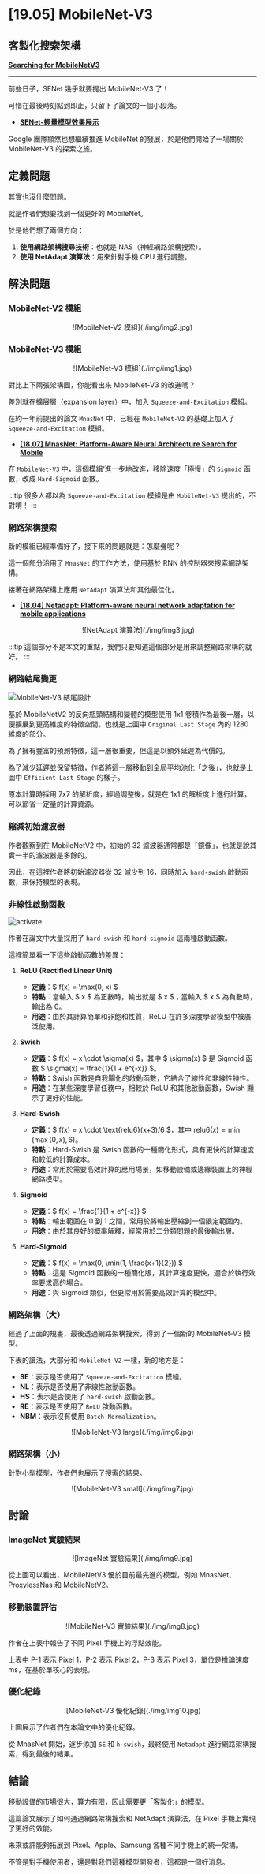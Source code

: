 # [19.05] MobileNet-V3

## 客製化搜索架構

[**Searching for MobileNetV3**](https://arxiv.org/abs/1905.02244)

---

前些日子，SENet 幾乎就要提出 MobileNet-V3 了！

可惜在最後時刻點到即止，只留下了論文的一個小段落。

- [**SENet-輕量模型效果展示**](../1709-senet/index.md#輕量模型效果展示)

Google 團隊顯然也想繼續推進 MobileNet 的發展，於是他們開始了一場關於 MobileNet-V3 的探索之旅。

## 定義問題

其實也沒什麼問題。

就是作者們想要找到一個更好的 MobileNet。

於是他們想了兩個方向：

1. **使用網路架構搜尋技術**：也就是 NAS（神經網路架構搜索）。
2. **使用 NetAdapt 演算法**：用來針對手機 CPU 進行調整。

## 解決問題

### MobileNet-V2 模組

<div align="center">
<figure style={{"width": "70%"}}>
![MobileNet-V2 模組](./img/img2.jpg)
</figure>
</div>

### MobileNet-V3 模組

<div align="center">
<figure style={{"width": "70%"}}>
![MobileNet-V3 模組](./img/img1.jpg)
</figure>
</div>

對比上下兩張架構圖，你能看出來 MobileNet-V3 的改進嗎？

差別就在擴展層（expansion layer）中，加入 `Squeeze-and-Excitation` 模組。

在約一年前提出的論文 `MnasNet` 中，已經在 `MobileNet-V2` 的基礎上加入了 `Squeeze-and-Excitation` 模組。

- [**[18.07] MnasNet: Platform-Aware Neural Architecture Search for Mobile**](https://arxiv.org/abs/1807.11626)

在 `MobileNet-V3` 中，這個模組‘進一步地改進，移除速度「極慢」的 `Sigmoid` 函數，改成 `Hard-Sigmoid` 函數。

:::tip
很多人都以為 `Squeeze-and-Excitation` 模組是由 `MobileNet-V3` 提出的，不對唷！
:::

### 網路架構搜索

新的模組已經準備好了，接下來的問題就是：怎麼疊呢？

這一個部分沿用了 `MnasNet` 的工作方法，使用基於 RNN 的控制器來搜索網路架構。

接著在網路架構上應用 `NetAdapt` 演算法和其他最佳化。

- [**[18.04] Netadapt: Platform-aware neural network adaptation for mobile applications**](https://arxiv.org/abs/1804.03230)

  <div align="center">
   <figure style={{"width": "70%"}}>
   ![NetAdapt 演算法](./img/img3.jpg)
   </figure>
   </div>

:::tip
這個部分不是本文的重點，我們只要知道這個部分是用來調整網路架構的就好。
:::

### 網路結尾變更

![MobileNet-V3 結尾設計](./img/img4.jpg)

基於 MobileNetV2 的反向瓶頸結構和變體的模型使用 1x1 卷積作為最後一層，以便擴展到更高維度的特徵空間。也就是上圖中 `Original Last Stage` 內的 1280 維度的部分。

為了擁有豐富的預測特徵，這一層很重要，但這是以額外延遲為代價的。

為了減少延遲並保留特徵，作者將這一層移動到全局平均池化「之後」，也就是上圖中 `Efficient Last Stage` 的樣子。

原本計算時採用 7x7 的解析度，經過調整後，就是在 1x1 的解析度上進行計算，可以節省一定量的計算資源。

### 縮減初始濾波器

作者觀察到在 MobileNetV2 中，初始的 32 濾波器通常都是「鏡像」，也就是說其實一半的濾波器是多餘的。

因此，在這裡作者將初始濾波器從 32 減少到 16，同時加入 `hard-swish` 啟動函數，來保持模型的表現。

### 非線性啟動函數

![activate](./img/img5.jpg)

作者在論文中大量採用了 `hard-swish` 和 `hard-sigmoid` 這兩種啟動函數。

這裡簡單看一下這些啟動函數的差異：

1. **ReLU (Rectified Linear Unit)**

   - **定義**：$ f(x) = \max(0, x) $
   - **特點**：當輸入 $ x $ 為正數時，輸出就是 $ x $；當輸入 $ x $ 為負數時，輸出為 0。
   - **用途**：由於其計算簡單和非飽和性質，ReLU 在許多深度學習模型中被廣泛使用。

2. **Swish**

   - **定義**：$ f(x) = x \cdot \sigma(x) $，其中 $ \sigma(x) $ 是 Sigmoid 函數 $ \sigma(x) = \frac{1}{1 + e^{-x}} $。
   - **特點**：Swish 函數是自我閘化的啟動函數，它結合了線性和非線性特性。
   - **用途**：在某些深度學習任務中，相較於 ReLU 和其他啟動函數，Swish 顯示了更好的性能。

3. **Hard-Swish**

   - **定義**：$ f(x) = x \cdot \text{relu6}(x+3)/6 $，其中 $\text{relu6}(x) = \min(\max(0,x), 6)$。
   - **特點**：Hard-Swish 是 Swish 函數的一種簡化形式，具有更快的計算速度和較低的計算成本。
   - **用途**：常用於需要高效計算的應用場景，如移動設備或邊緣裝置上的神經網路模型。

4. **Sigmoid**

   - **定義**：$ f(x) = \frac{1}{1 + e^{-x}} $
   - **特點**：輸出範圍在 0 到 1 之間，常用於將輸出壓縮到一個限定範圍內。
   - **用途**：由於其良好的概率解釋，經常用於二分類問題的最後輸出層。

5. **Hard-Sigmoid**
   - **定義**：$ f(x) = \max(0, \min(1, \frac{x+1}{2})) $
   - **特點**：這是 Sigmoid 函數的一種簡化版，其計算速度更快，適合於執行效率要求高的場合。
   - **用途**：與 Sigmoid 類似，但更常用於需要高效計算的模型中。

### 網路架構（大）

經過了上面的規畫，最後透過網路架構搜索，得到了一個新的 MobileNet-V3 模型。

下表的讀法，大部分和 `MobileNet-V2` 一樣，新的地方是：

- **SE**：表示是否使用了 `Squeeze-and-Excitation` 模組。
- **NL**：表示是否使用了非線性啟動函數。
- **HS**：表示是否使用了 `hard-swish` 啟動函數。
- **RE**：表示是否使用了 `ReLU` 啟動函數。
- **NBM**：表示沒有使用 `Batch Normalization`。

<div align="center">
<figure style={{"width": "70%"}}>
![MobileNet-V3 large](./img/img6.jpg)
</figure>
</div>

### 網路架構（小）

針對小型模型，作者們也展示了搜索的結果。

<div align="center">
<figure style={{"width": "70%"}}>
![MobileNet-V3 small](./img/img7.jpg)
</figure>
</div>

## 討論

### ImageNet 實驗結果

<div align="center">
<figure style={{"width": "80%"}}>
![ImageNet 實驗結果](./img/img9.jpg)
</figure>
</div>

從上圖可以看出，MobileNetV3 優於目前最先進的模型，例如 MnasNet、ProxylessNas 和 MobileNetV2。

### 移動裝置評估

<div align="center">
<figure style={{"width": "70%"}}>
![MobileNet-V3 實驗結果](./img/img8.jpg)
</figure>
</div>

作者在上表中報告了不同 Pixel 手機上的浮點效能。

上表中 P-1 表示 Pixel 1，P-2 表示 Pixel 2，P-3 表示 Pixel 3，單位是推論速度 ms，在基於單核心的表現。

### 優化紀錄

<div align="center">
<figure style={{"width": "70%"}}>
![MobileNet-V3 優化紀錄](./img/img10.jpg)
</figure>
</div>

上圖展示了作者們在本論文中的優化紀錄。

從 MnasNet 開始，逐步添加 `SE` 和 `h-swish`，最終使用 `Netadapt` 進行網路架構搜索，得到最後的結果。

## 結論

移動設備的市場很大，算力有限，因此需要更「客製化」的模型。

這篇論文展示了如何通過網路架構搜索和 NetAdapt 演算法，在 Pixel 手機上實現了更好的效能。

未來或許能夠拓展到 Pixel、Apple、Samsung 各種不同手機上的統一架構。

不管是對手機使用者，還是對我們這種模型開發者，這都是一個好消息。
